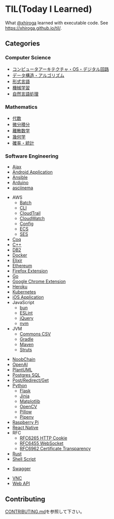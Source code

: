 # TIL(Today I Learned)

What [@xhiroga](https://twitter.com/xhiroga) learned with executable code. See <https://xhiroga.github.io/til/>.

## Categories

### Computer Science

- [コンピュータアーキテクチャ・OS・デジタル回路](./computer-science/computer-architecture/README.md)
- [データ構造・アルゴリズム](./computer-science/data-structures-algorithms/README.md)
- [形式言語](./computer-science/formal-language/README.md)
- [機械学習](./computer-science/machine-learning/README.qmd)
- [自然言語処理](./computer-science/nlp/README.md)

### Mathematics

- [代数](./mathematics/algebra/README.md)
- [微分積分](./mathematics/calculus/README.qmd)
- [離散数学](./mathematics/discrete/README.md)
- [幾何学](./mathematics/geometory/README.md)
- [確率・統計](./mathematics/probability-statistics/README.md)

### Software Engineering

- [Ajax](./software-engineering/ajax/README.md)
- [Android Application](./software-engineering/andorid/README.md)
- [Ansible](./software-engineering/ansible/README.md)
- [Arduino](./software-engineering/arduino/README.md)
- [asciinema](./software-engineering/asciinema/README.md)
<!-- - [Auth0](./software-engineering/auth0/) -->
- AWS
  - [Batch](./software-engineering/aws/batch/README.md)
  - [CLI](./software-engineering/aws/cli/README.md)
  - [CloudTrail](./software-engineering/aws/cloudtrail/README.md)
  - [CloudWatch](./software-engineering/aws/cloudwatch/README.md)
  - [Config](./software-engineering/aws/config/README.md)
  - [ECS](./software-engineering/aws/ecs/README.md)
  - [SES](./software-engineering/aws/ses/README.md)
- [Coq](./software-engineering/coq/README.md)
- [C++](/software-engineering/cpp/README.md)
- [DB2](./software-engineering/db2/README.md)
- [Docker](./software-engineering/docker/README.md)
- [Elixir](./software-engineering/elixir/README.md)
- [Ethereum](./software-engineering/ethereum/README.md)
- [Firefox Extension](./software-engineering/firefox-extension/README.md)
- [Go](./software-engineering/go/README.md)
- [Google Chrome Extension](./software-engineering/google-chrome-extension/README.md)
- [Heroku](./software-engineering/heroku/README.md)
- [Kubernetes](./software-engineering/k8s/README.md)
- [iOS Application](./software-engineering/ios/README.md)
- JavaScript
  - [bun](./software-engineering/javascript/bun/README.md)
  - [ESLint](./software-engineering/javascript/eslint/README.md)
  - [jQuery](./software-engineering/javascript/jQuery/README.md)
  - [nvm](./software-engineering/javascript/nvm/README.md)
- JVM
  - [Commons CSV](./software-engineering/jvm/commons-csv/README.md)
  - [Gradle](./software-engineering/jvm/gradle/README.md)
  - [Maven](./software-engineering/jvm/maven/README.md)
  - [Struts](./software-engineering/jvm/struts/README.md)
<!-- - [LINE Bot](./software-engineering/line-bot/) -->
<!-- - [macOS Application](./software-engineering/macos/) -->
- [NoobChain](./software-engineering/noobchain/README.md)
- [OpenAI](./software-engineering/openai/README.md)
- [PlantUML](./software-engineering/plantuml/README.md)
- [Postgres SQL](./software-engineering/postgres/README.md)
- [Post/Redirect/Get](./software-engineering/post-redirect-get/README.md)
- [Python](./software-engineering/python/README.md)
  - [Flask](./software-engineering/python/flask/README.md)
  - [Jinja](./software-engineering/python/jinja/README.md)
  - [Matplotlib](./software-engineering/python/matplotlib/RAEDME.md)
  - [OpenCV](./software-engineering/python/opencv/README.md)
  - [Pillow](./software-engineering/python/pillow/README.md)
  - [Pipenv](./software-engineering/python/pipenv/README.md)
- [Raspberry Pi](./software-engineering/raspberrypi/README.md)
- [React Native](./software-engineering/react-native/README.md)
- RFC
  - [RFC6265 HTTP Cookie](./software-engineering/rfc/rfc6265-http-cookie/README.md)
  - [RFC6455 WebSocket](./software-engineering/rfc/rfc6455-websocket/README.md)
  - [RFC6962 Certificate Transparency](./software-engineering/rfc/rfc6962-certificate-transparency/README.md)
- [Rust](./software-engineering/rust/README.md)
- [Shell Script](./software-engineering/shell/README.md)
<!-- - [Spark AR Studio](./software-engineering/spark-ar-studio/) -->
- [Swagger](./software-engineering/swagger/README.md)
<!-- - [VSCode Extension](./software-engineering/vscode-extension/) -->
- [VNC](./software-engineering/vnc/README.md)
- [Web API](./software-engineering/web-api/README.md)

## Contributing

[CONTRIBUTING.md](./CONTRIBUTING.md)を参照して下さい。
